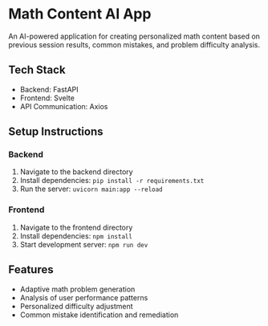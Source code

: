 # Math Content AI App

An AI-powered application for creating personalized math content based on previous session results, common mistakes, and problem difficulty analysis.

## Tech Stack
- Backend: FastAPI
- Frontend: Svelte
- API Communication: Axios

## Setup Instructions

### Backend
1. Navigate to the backend directory
2. Install dependencies: `pip install -r requirements.txt`
3. Run the server: `uvicorn main:app --reload`

### Frontend
1. Navigate to the frontend directory
2. Install dependencies: `npm install`
3. Start development server: `npm run dev`

## Features
- Adaptive math problem generation
- Analysis of user performance patterns
- Personalized difficulty adjustment
- Common mistake identification and remediation